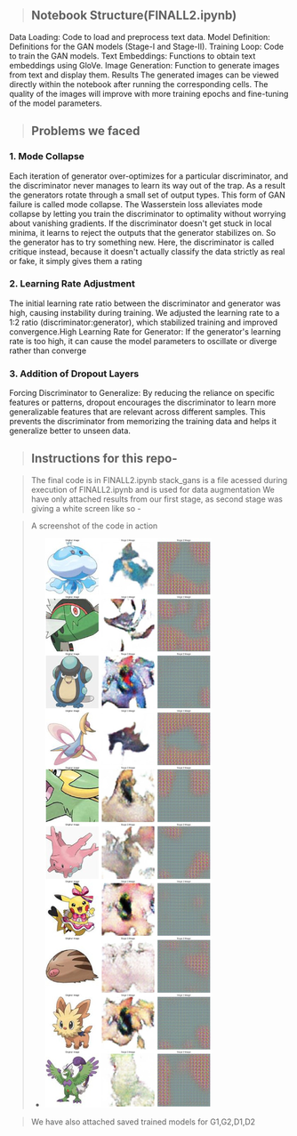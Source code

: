 >## Notebook Structure(FINALL2.ipynb)
Data Loading: Code to load and preprocess text data.
Model Definition: Definitions for the GAN models (Stage-I and Stage-II).
Training Loop: Code to train the GAN models.
Text Embeddings: Functions to obtain text embeddings using GloVe.
Image Generation: Function to generate images from text and display them.
Results
The generated images can be viewed directly within the notebook after running the corresponding cells. The quality of the images will improve with more training epochs and fine-tuning of the model parameters.

>## Problems we faced 

### 1. Mode Collapse

Each iteration of generator over-optimizes for a particular discriminator, and the discriminator never manages to learn its way out of the trap. As a result the generators rotate through a small set of output types. This form of GAN failure is called mode collapse.
The Wasserstein loss alleviates mode collapse by letting you train the discriminator to optimality without worrying about vanishing gradients. If the discriminator doesn't get stuck in local minima, it learns to reject the outputs that the generator stabilizes on. So the generator has to try something new.
Here, the discriminator is called critique instead, because it doesn't actually classify the data strictly as real or fake, it simply gives them a rating

### 2. Learning Rate Adjustment

The initial learning rate ratio between the discriminator and generator was high, causing instability during training. We adjusted the learning rate to a 1:2 ratio (discriminator:generator), which stabilized training and improved convergence.High Learning Rate for Generator: If the generator's learning rate is too high, it can cause the model parameters to oscillate or diverge rather than converge

### 3. Addition of Dropout Layers
Forcing Discriminator to Generalize: By reducing the reliance on specific features or patterns, dropout encourages the discriminator to learn more generalizable features that are relevant across different samples. This prevents the discriminator from memorizing the training data and helps it generalize better to unseen data.

>## Instructions for this repo-

>The final code is in FINALL2.ipynb
>stack_gans is a file acessed during execution of FINALL2.ipynb and is used for data augmentation
>We have only attached results from our first stage, as second stage was giving a white screen like so -

>A screenshot of the code in action 
>- ![Screenshot of running code.](stage2.jpg)

>We have also attached saved trained models for G1,G2,D1,D2
